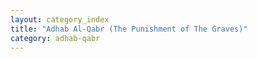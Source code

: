 ```yaml
---
layout: category_index
title: "Adhab Al-Qabr (The Punishment of The Graves)"
category: adhab-qabr
---
```

